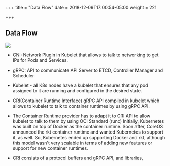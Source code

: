 +++
title = "Data Flow"
date = 2018-12-09T17:00:54-05:00
weight = 221

+++

## Data Flow

![](/docker-k8s-presentation/images/arch/flow.png)

* CNI: Network Plugin in Kubelet that allows to talk to networking to get IPs for Pods and Services.

* gRPC: API to communicate API Server to ETCD, Controller Manager and Scheduler

* Kubelet - all K8s nodes have a kubelet that ensures that any pod assigned to it are running and configured in the desired state.

* CRI(Container Runtime Interface) gRPC API compiled in kubelet which allows to kubelet to talk to container runtimes by using gRPC API.

* The Container Runtime provider has to adapt it to CRI API to allow kubelet to talk to them by using OCI Standard (runc)
Initially, Kubernetes was built on top of Docker as the container runtime. Soon after, CoreOS announced the rkt container runtime and wanted Kubernetes to support it, as well. So, Kubernetes ended up supporting Docker and rkt, although this model wasn't very scalable in terms of adding new features or support for new container runtimes.

* CRI consists of a protocol buffers and gRPC API, and libraries,

